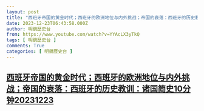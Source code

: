 ```yaml
---
layout: post
title: "西班牙帝国的黄金时代；西班牙的欧洲地位与内外挑战；帝国的衰落：西班牙的历史教训：诸国简史10分钟20231223"
date: 2023-12-23T06:43:58.000Z
author: 明鏡歷史台
from: https://www.youtube.com/watch?v=YYAcLX3yTkQ
tags: [ 明鏡歷史台 ]
comments: True
categories: [ 明鏡歷史台 ]
---
```

<!--1703313838000-->
[西班牙帝国的黄金时代；西班牙的欧洲地位与内外挑战；帝国的衰落：西班牙的历史教训：诸国简史10分钟20231223](https://www.youtube.com/watch?v=YYAcLX3yTkQ)
------

<div>

</div>
